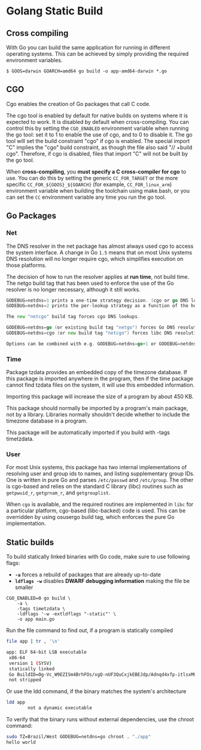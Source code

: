 # Golang Static Build

## Cross compiling

With Go you can build the same application for running in different operating systems. This can be achieved by simply providing the required environment variables.

```golang
$ GOOS=darwin GOARCH=amd64 go build -o app-amd64-darwin *.go
```

## CGO

Cgo enables the creation of Go packages that call C code.

The cgo tool is enabled by default for native builds on systems where it is expected to work. It is disabled by default when cross-compiling. You can control this by setting the `CGO_ENABLED` environment variable when running the go tool: set it to 1 to enable the use of cgo, and to 0 to disable it. The go tool will set the build constraint "cgo" if cgo is enabled. The special import "C" implies the "cgo" build constraint, as though the file also said "// +build cgo". Therefore, if cgo is disabled, files that import "C" will not be built by the go tool.

When **cross-compiling**, you **must specify a C cross-compiler for cgo** to use. You can do this by setting the generic `CC_FOR_TARGET` or the more specific `CC_FOR_${GOOS}_${GOARCH}` (for example, `CC_FOR_linux_arm`) environment variable when building the toolchain using make.bash, or you can set the `CC` environment variable any time you run the go tool.


## Go Packages

### Net

The DNS resolver in the net package has almost always used cgo to access the system interface. A change in Go `1.5` means that on most Unix systems DNS resolution will no longer require cgo, which simplifies execution on those platforms.

The decision of how to run the resolver applies at **run time**, not build time. The netgo build tag that has been used to enforce the use of the Go resolver is no longer necessary, although it still works.

```go
GODEBUG=netdns=1 prints a one-time strategy decision. (cgo or go DNS lookups)
GODEBUG=netdns=2 prints the per-lookup strategy as a function of the hostname.

The new "netcgo" build tag forces cgo DNS lookups.

GODEBUG=netdns=go (or existing build tag "netgo") forces Go DNS resolution.
GODEBUG=netdns=cgo (or new build tag "netcgo") forces libc DNS resolution.

Options can be combined with e.g. GODEBUG=netdns=go+1 or GODEBUG=netdns=2+cgo.
```

### Time

Package tzdata provides an embedded copy of the timezone database. If this package is imported anywhere in the program, then if the time package cannot find tzdata files on the system, it will use this embedded information.

Importing this package will increase the size of a program by about 450 KB.

This package should normally be imported by a program's main package, not by a library. Libraries normally shouldn't decide whether to include the timezone database in a program.

This package will be automatically imported if you build with -tags timetzdata.

### User

For most Unix systems, this package has two internal implementations of resolving user and group ids to names, and listing supplementary group IDs. One is written in pure Go and parses `/etc/passwd` and `/etc/group`. The other is cgo-based and relies on the standard C library (libc) routines such as `getpwuid_r`, `getgrnam_r`, and `getgrouplist`.

When `cgo` is available, and the required routines are implemented in `libc` for a particular platform, cgo-based (libc-backed) code is used. This can be overridden by using osusergo build tag, which enforces the pure Go implementation.

## Static builds

To build statically linked binaries with Go code, make sure to use following flags:

* **`-a`** forces a rebuild of packages that are already up-to-date
* **`ldflags -w`** disables **DWARF debugging information** making the file be smaller

```golang
CGO_ENABLED=0 go build \
    -a \
    -tags timetzdata \
    -ldflags '-w -extldflags "-static"' \
    -o app main.go
```

Run the file command to find out, if a program is statically compiled

```bash
file app | tr , '\n'

app: ELF 64-bit LSB executable
 x86-64
 version 1 (SYSV)
 statically linked
 Go BuildID=Og-Vc_W9EZISm4BrhFOs/xgQ-nUF3QuCxjkEBEJdp/Adnqd4xfp-itlsxMUj33/HinnWtTGHTPB16OFm_uk
 not stripped
```

Or use the ldd command, if the binary matches the system's architecture

```bash
ldd app
        not a dynamic executable
```

To verify that the binary runs without external dependencies, use the chroot command:

```bash
sudo TZ=Brazil/West GODEBUG=netdns=go chroot . "./app"
hello world
```